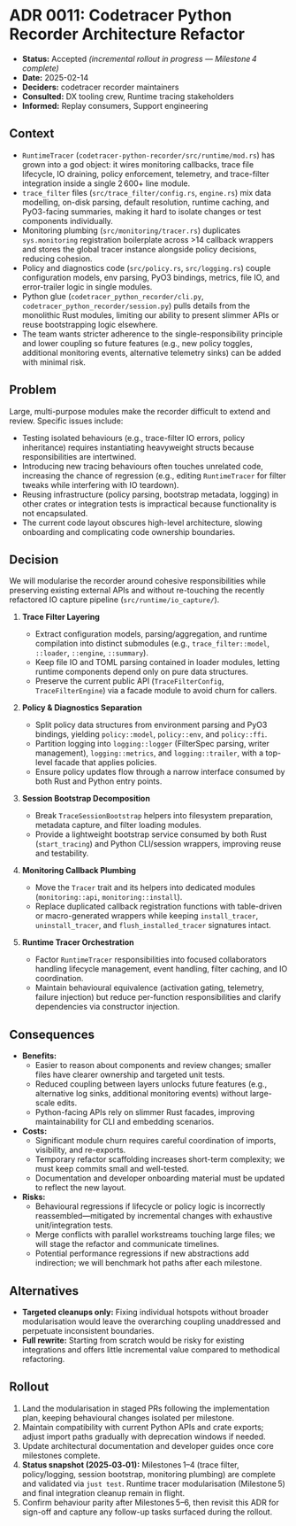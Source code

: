 # ADR 0011: Codetracer Python Recorder Architecture Refactor

- **Status:** Accepted _(incremental rollout in progress — Milestone 4 complete)_
- **Date:** 2025-02-14
- **Deciders:** codetracer recorder maintainers
- **Consulted:** DX tooling crew, Runtime tracing stakeholders
- **Informed:** Replay consumers, Support engineering

## Context
- `RuntimeTracer` (`codetracer-python-recorder/src/runtime/mod.rs`) has grown into a god object: it wires monitoring callbacks, trace file lifecycle, IO draining, policy enforcement, telemetry, and trace-filter integration inside a single 2 600+ line module.
- `trace_filter` files (`src/trace_filter/config.rs`, `engine.rs`) mix data modelling, on-disk parsing, default resolution, runtime caching, and PyO3-facing summaries, making it hard to isolate changes or test components individually.
- Monitoring plumbing (`src/monitoring/tracer.rs`) duplicates `sys.monitoring` registration boilerplate across >14 callback wrappers and stores the global tracer instance alongside policy decisions, reducing cohesion.
- Policy and diagnostics code (`src/policy.rs`, `src/logging.rs`) couple configuration models, env parsing, PyO3 bindings, metrics, file IO, and error-trailer logic in single modules.
- Python glue (`codetracer_python_recorder/cli.py`, `codetracer_python_recorder/session.py`) pulls details from the monolithic Rust modules, limiting our ability to present slimmer APIs or reuse bootstrapping logic elsewhere.
- The team wants stricter adherence to the single-responsibility principle and lower coupling so future features (e.g., new policy toggles, additional monitoring events, alternative telemetry sinks) can be added with minimal risk.

## Problem
Large, multi-purpose modules make the recorder difficult to extend and review. Specific issues include:
- Testing isolated behaviours (e.g., trace-filter IO errors, policy inheritance) requires instantiating heavyweight structs because responsibilities are intertwined.
- Introducing new tracing behaviours often touches unrelated code, increasing the chance of regression (e.g., editing `RuntimeTracer` for filter tweaks while interfering with IO teardown).
- Reusing infrastructure (policy parsing, bootstrap metadata, logging) in other crates or integration tests is impractical because functionality is not encapsulated.
- The current code layout obscures high-level architecture, slowing onboarding and complicating code ownership boundaries.

## Decision
We will modularise the recorder around cohesive responsibilities while preserving existing external APIs and without re-touching the recently refactored IO capture pipeline (`src/runtime/io_capture/`).

1. **Trace Filter Layering**  
   - Extract configuration models, parsing/aggregation, and runtime compilation into distinct submodules (e.g., `trace_filter::model`, `::loader`, `::engine`, `::summary`).  
   - Keep file IO and TOML parsing contained in loader modules, letting runtime components depend only on pure data structures.  
   - Preserve the current public API (`TraceFilterConfig`, `TraceFilterEngine`) via a facade module to avoid churn for callers.

2. **Policy & Diagnostics Separation**  
   - Split policy data structures from environment parsing and PyO3 bindings, yielding `policy::model`, `policy::env`, and `policy::ffi`.  
   - Partition logging into `logging::logger` (FilterSpec parsing, writer management), `logging::metrics`, and `logging::trailer`, with a top-level facade that applies policies.  
   - Ensure policy updates flow through a narrow interface consumed by both Rust and Python entry points.

3. **Session Bootstrap Decomposition**  
   - Break `TraceSessionBootstrap` helpers into filesystem preparation, metadata capture, and filter loading modules.  
   - Provide a lightweight bootstrap service consumed by both Rust (`start_tracing`) and Python CLI/session wrappers, improving reuse and testability.

4. **Monitoring Callback Plumbing**  
   - Move the `Tracer` trait and its helpers into dedicated modules (`monitoring::api`, `monitoring::install`).  
   - Replace duplicated callback registration functions with table-driven or macro-generated wrappers while keeping `install_tracer`, `uninstall_tracer`, and `flush_installed_tracer` signatures intact.

5. **Runtime Tracer Orchestration**  
   - Factor `RuntimeTracer` responsibilities into focused collaborators handling lifecycle management, event handling, filter caching, and IO coordination.  
   - Maintain behavioural equivalence (activation gating, telemetry, failure injection) but reduce per-function responsibilities and clarify dependencies via constructor injection.

## Consequences
- **Benefits:**  
  - Easier to reason about components and review changes; smaller files have clearer ownership and targeted unit tests.  
  - Reduced coupling between layers unlocks future features (e.g., alternative log sinks, additional monitoring events) without large-scale edits.  
  - Python-facing APIs rely on slimmer Rust facades, improving maintainability for CLI and embedding scenarios.
- **Costs:**  
  - Significant module churn requires careful coordination of imports, visibility, and re-exports.  
  - Temporary refactor scaffolding increases short-term complexity; we must keep commits small and well-tested.  
  - Documentation and developer onboarding material must be updated to reflect the new layout.
- **Risks:**  
  - Behavioural regressions if lifecycle or policy logic is incorrectly reassembled—mitigated by incremental changes with exhaustive unit/integration tests.  
  - Merge conflicts with parallel workstreams touching large files; we will stage the refactor and communicate timelines.  
  - Potential performance regressions if new abstractions add indirection; we will benchmark hot paths after each milestone.

## Alternatives
- **Targeted cleanups only:** Fixing individual hotspots without broader modularisation would leave the overarching coupling unaddressed and perpetuate inconsistent boundaries.  
- **Full rewrite:** Starting from scratch would be risky for existing integrations and offers little incremental value compared to methodical refactoring.

## Rollout
1. Land the modularisation in staged PRs following the implementation plan, keeping behavioural changes isolated per milestone.  
2. Maintain compatibility with current Python APIs and crate exports; adjust import paths gradually with deprecation windows if needed.  
3. Update architectural documentation and developer guides once core milestones complete.  
4. **Status snapshot (2025‑03‑01):** Milestones 1–4 (trace filter, policy/logging, session bootstrap, monitoring plumbing) are complete and validated via `just test`. Runtime tracer modularisation (Milestone 5) and final integration cleanup remain in flight.  
5. Confirm behaviour parity after Milestones 5–6, then revisit this ADR for sign-off and capture any follow-up tasks surfaced during the rollout.
